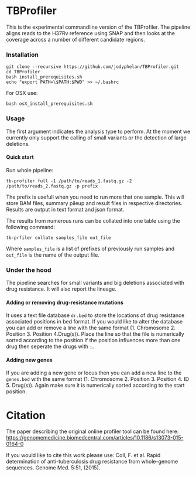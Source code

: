# TBProfiler

This is the experimental commandline version of the TBProfiler.
The pipeline aligns reads to the H37Rv reference using SNAP and then looks at the coverage across a number of different candidate regions.

### Installation

```
git clone --recursive https://github.com/jodyphelan/TBProfiler.git
cd TBProfiler
bash install_prerequisites.sh 
echo "export PATH=\$PATH:$PWD" >> ~/.bashrc
```

For OSX use:
```
bash osX_install_prerequisites.sh
```
### Usage

The first argument indicates the analysis type to perform. At the moment we currently only support the calling of small variants or the detection of large deletions.
#### Quick start 
Run whole pipeline:
```
tb-profiler full -1 /path/to/reads_1.fastq.gz -2 /path/to/reads_2.fastq.gz -p prefix
```
The prefix is usefull when you need to run more that one sample.
This will store BAM files, summary pileup and result files in respective directories.
Results are output in text format and json format.

The results from numerous runs can be collated into one table using the following command:
```
tb-prfiler collate samples_file out_file
```
Where  ```samples_file``` is a list of prefixes of previously run samples and ```out_file``` is the name of the output file.


### Under the hood

The pipeline searches for small variants and big deletions associated with drug resistance. It will also report the lineage.

#### Adding or removing drug-resistance mutations
It uses a text file database ```dr.bed``` to store the locations of drug resistance associated positions in bed format. If you would like to alter the database you can add or remove a line with the same format (1. Chromosome 2. Position 3. Position 4.Drug(s)). Place the line so that the file is numerically sorted according to the position.If the position influences more than one drug then seperate the drugs with ```;```.

#### Adding new genes
If you are adding a new gene or locus then you can add a new line to the ```genes.bed``` with the same format (1. Chromosome 2. Position 3. Position 4. ID 5. Drug(s)). Again make sure it is numerically sorted according to the start position.

# Citation

The paper describing the original online profiler tool can be found here: https://genomemedicine.biomedcentral.com/articles/10.1186/s13073-015-0164-0

If you would like to cite this work please use:
Coll, F. et al. Rapid determination of anti-tuberculosis drug resistance from whole-genome sequences. Genome Med. 5:51, (2015).
